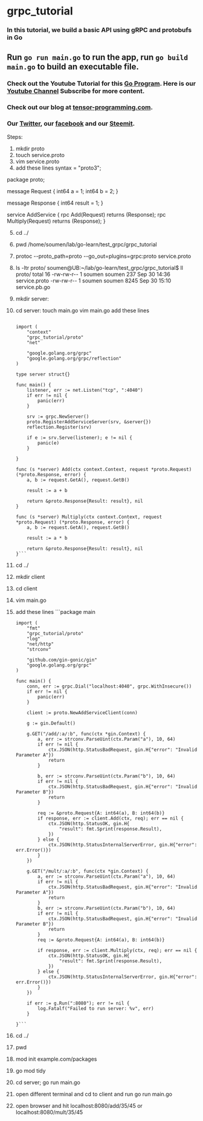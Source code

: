 # grpc_tutorial

### In this tutorial, we build a basic API using gRPC and protobufs in Go

## Run `go run main.go` to run the app, run `go build main.go` to build an executable file.

### Check out the Youtube Tutorial for this [Go Program](https://youtu.be/Y92WWaZJl24). Here is our [Youtube Channel](https://www.youtube.com/channel/UCYqCZOwHbnPwyjawKfE21wg) Subscribe for more content.

### Check out our blog at [tensor-programming.com](http://tensor-programming.com/).

### Our [Twitter](https://twitter.com/TensorProgram), our [facebook](https://www.facebook.com/Tensor-Programming-1197847143611799/) and our [Steemit](https://steemit.com/@tensor).

Steps:
1. mkdir proto
2. touch service.proto
3. vim service.proto
4. add these lines
syntax = "proto3";

package proto;

message Request {
  int64 a = 1;
  int64 b = 2;
}

message Response { 
  int64 result = 1; 
}

service AddService {
  rpc Add(Request) returns (Response);
  rpc Multiply(Request) returns (Response);
}


5. cd ../
6. pwd
/home/soumen/lab/go-learn/test_grpc/grpc_tutorial
7. protoc --proto_path=proto --go_out=plugins=grpc:proto service.proto
8. ls -ltr proto/
    soumen@UB:~/lab/go-learn/test_grpc/grpc_tutorial$ ll proto/
    total 16
    -rw-rw-r-- 1 soumen soumen  237 Sep 30 14:36 service.proto
    -rw-rw-r-- 1 soumen soumen 8245 Sep 30 15:10 service.pb.go
9. mkdir server:
10. cd server:
    touch main.go
    vim main.go
    add these lines
    ```package main

    import (
        "context"
        "grpc_tutorial/proto"
        "net"

        "google.golang.org/grpc"
        "google.golang.org/grpc/reflection"
    )

    type server struct{}

    func main() {
        listener, err := net.Listen("tcp", ":4040")
        if err != nil {
            panic(err)
        }

        srv := grpc.NewServer()
        proto.RegisterAddServiceServer(srv, &server{})
        reflection.Register(srv)

        if e := srv.Serve(listener); e != nil {
            panic(e)
        }

    }

    func (s *server) Add(ctx context.Context, request *proto.Request) (*proto.Response, error) {
        a, b := request.GetA(), request.GetB()

        result := a + b

        return &proto.Response{Result: result}, nil
    }

    func (s *server) Multiply(ctx context.Context, request *proto.Request) (*proto.Response, error) {
        a, b := request.GetA(), request.GetB()

        result := a * b

        return &proto.Response{Result: result}, nil
    }```
11. cd ../
12. mkdir client
13. cd client
14. vim main.go
15. add these lines
        ```package main

        import (
            "fmt"
            "grpc_tutorial/proto"
            "log"
            "net/http"
            "strconv"

            "github.com/gin-gonic/gin"
            "google.golang.org/grpc"
        )

        func main() {
            conn, err := grpc.Dial("localhost:4040", grpc.WithInsecure())
            if err != nil {
                panic(err)
            }

            client := proto.NewAddServiceClient(conn)

            g := gin.Default()

            g.GET("/add/:a/:b", func(ctx *gin.Context) {
                a, err := strconv.ParseUint(ctx.Param("a"), 10, 64)
                if err != nil {
                    ctx.JSON(http.StatusBadRequest, gin.H{"error": "Invalid Parameter A"})
                    return
                }

                b, err := strconv.ParseUint(ctx.Param("b"), 10, 64)
                if err != nil {
                    ctx.JSON(http.StatusBadRequest, gin.H{"error": "Invalid Parameter B"})
                    return
                }

                req := &proto.Request{A: int64(a), B: int64(b)}
                if response, err := client.Add(ctx, req); err == nil {
                    ctx.JSON(http.StatusOK, gin.H{
                        "result": fmt.Sprint(response.Result),
                    })
                } else {
                    ctx.JSON(http.StatusInternalServerError, gin.H{"error": err.Error()})
                }
            })

            g.GET("/mult/:a/:b", func(ctx *gin.Context) {
                a, err := strconv.ParseUint(ctx.Param("a"), 10, 64)
                if err != nil {
                    ctx.JSON(http.StatusBadRequest, gin.H{"error": "Invalid Parameter A"})
                    return
                }
                b, err := strconv.ParseUint(ctx.Param("b"), 10, 64)
                if err != nil {
                    ctx.JSON(http.StatusBadRequest, gin.H{"error": "Invalid Parameter B"})
                    return
                }
                req := &proto.Request{A: int64(a), B: int64(b)}

                if response, err := client.Multiply(ctx, req); err == nil {
                    ctx.JSON(http.StatusOK, gin.H{
                        "result": fmt.Sprint(response.Result),
                    })
                } else {
                    ctx.JSON(http.StatusInternalServerError, gin.H{"error": err.Error()})
                }
            })

            if err := g.Run(":8080"); err != nil {
                log.Fatalf("Failed to run server: %v", err)
            }

        }```
16. cd ../
17. pwd
18. mod init example.com/packages
19. go mod tidy
20. cd server; go run main.go
21. open different terminal and cd to client and run
    go run main.go
22. open browser and hit localhost:8080/add/35/45
    or localhost:8080/mult/35/45


